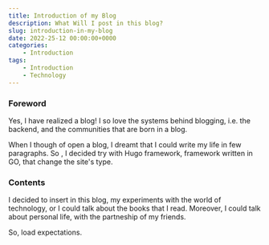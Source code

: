 ```yaml
---
title: Introduction of my Blog
description: What Will I post in this blog?
slug: introduction-in-my-blog
date: 2022-25-12 00:00:00+0000
categories:
    - Introduction
tags:
    - Introduction
    - Technology
---
```


### Foreword

Yes, I have realized a blog! I so love the systems behind blogging, i.e. the backend, and the communities that are born in a blog.

When I though of open a blog, I dreamt that I could write my life in few paragraphs. So , I decided try with Hugo framework, framework  written in GO, that change the site's type.

### Contents

I decided to insert in this blog, my experiments with the world of technology, or I could talk about the books that I read. Moreover, I could talk about personal life, with the partneship of my friends.

So, load expectations.
